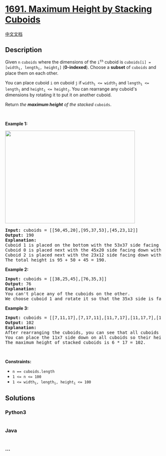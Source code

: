 # [1691. Maximum Height by Stacking Cuboids ](https://leetcode.com/problems/maximum-height-by-stacking-cuboids)

[中文文档](/solution/1600-1699/1691.Maximum%20Height%20by%20Stacking%20Cuboids/README.md)

## Description

<p>Given <code>n</code> <code>cuboids</code> where the dimensions of the <code>i<sup>th</sup></code> cuboid is <code>cuboids[i] = [width<sub>i</sub>, length<sub>i</sub>, height<sub>i</sub>]</code> (<strong>0-indexed</strong>). Choose a <strong>subset</strong> of <code>cuboids</code> and place them on each other.</p>

<p>You can place cuboid <code>i</code> on cuboid <code>j</code> if <code>width<sub>i</sub> &lt;= width<sub>j</sub></code> and <code>length<sub>i</sub> &lt;= length<sub>j</sub></code> and <code>height<sub>i</sub> &lt;= height<sub>j</sub></code>. You can rearrange any cuboid&#39;s dimensions by rotating it to put it on another cuboid.</p>

<p>Return <em>the <strong>maximum height</strong> of the stacked</em> <code>cuboids</code>.</p>

<p>&nbsp;</p>
<p><strong>Example 1:</strong></p>

<p><strong><img alt="" src="https://assets.leetcode.com/uploads/2019/10/21/image.jpg" style="width: 420px; height: 299px;" /></strong></p>

<pre>
<strong>Input:</strong> cuboids = [[50,45,20],[95,37,53],[45,23,12]]
<strong>Output:</strong> 190
<strong>Explanation:</strong>
Cuboid 1 is placed on the bottom with the 53x37 side facing down with height 95.
Cuboid 0 is placed next with the 45x20 side facing down with height 50.
Cuboid 2 is placed next with the 23x12 side facing down with height 45.
The total height is 95 + 50 + 45 = 190.
</pre>

<p><strong>Example 2:</strong></p>

<pre>
<strong>Input:</strong> cuboids = [[38,25,45],[76,35,3]]
<strong>Output:</strong> 76
<strong>Explanation:</strong>
You can&#39;t place any of the cuboids on the other.
We choose cuboid 1 and rotate it so that the 35x3 side is facing down and its height is 76.
</pre>

<p><strong>Example 3:</strong></p>

<pre>
<strong>Input:</strong> cuboids = [[7,11,17],[7,17,11],[11,7,17],[11,17,7],[17,7,11],[17,11,7]]
<strong>Output:</strong> 102
<strong>Explanation:</strong>
After rearranging the cuboids, you can see that all cuboids have the same dimension.
You can place the 11x7 side down on all cuboids so their heights are 17.
The maximum height of stacked cuboids is 6 * 17 = 102.
</pre>

<p>&nbsp;</p>
<p><strong>Constraints:</strong></p>

<ul>
	<li><code>n == cuboids.length</code></li>
	<li><code>1 &lt;= n &lt;= 100</code></li>
	<li><code>1 &lt;= width<sub>i</sub>, length<sub>i</sub>, height<sub>i</sub> &lt;= 100</code></li>
</ul>


## Solutions



<!-- tabs:start -->

### **Python3**


```python
```

### **Java**


```java
```

### **...**
```
```

<!-- tabs:end -->